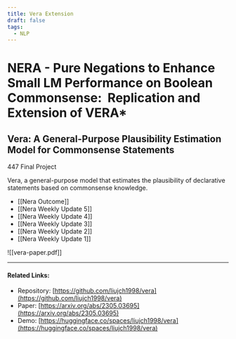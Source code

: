 ```yaml
---
title: Vera Extension
draft: false
tags:
  - NLP
---
```

# NERA - Pure Negations to Enhance Small LM  Performance on Boolean Commonsense:  Replication and Extension of VERA*

## Vera: A General-Purpose Plausibility Estimation Model for Commonsense Statements
447 Final Project

Vera, a general-purpose model that estimates the plausibility of declarative statements based 
on commonsense knowledge.

- [[Nera Outcome]]
- [[Nera Weekly Update 5]]
- [[Nera Weekly Update 4]]
- [[Nera Weekly Update 3]]
- [[Nera Weekly Update 2]]
- [[Nera Weekly Update 1]]

![[vera-paper.pdf]]

---

#### Related Links:
- Repository: [https://github.com/liujch1998/vera](https://github.com/liujch1998/vera)
- Paper: [https://arxiv.org/abs/2305.03695](https://arxiv.org/abs/2305.03695)
- Demo: [https://huggingface.co/spaces/liujch1998/vera](https://huggingface.co/spaces/liujch1998/vera)